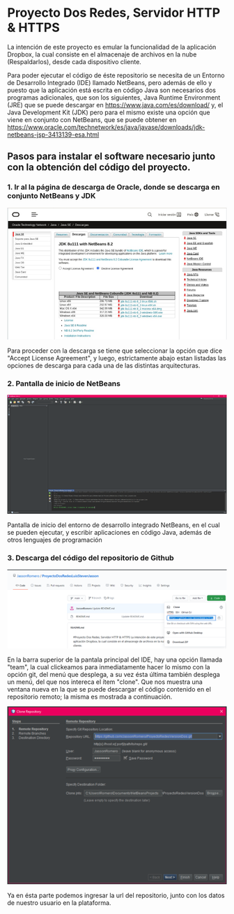 # Proyecto Dos Redes, Servidor HTTP & HTTPS
 
La intención de este proyecto es emular la funcionalidad de la aplicación Dropbox, la cual consiste en el almacenaje de archivos en la nube (Respaldarlos), desde cada dispositivo cliente.

Para poder ejecutar el código de éste repositorio se necesita de un Entorno de Desarrollo Integrado (IDE) llamado NetBeans, pero además de ello y puesto que la aplicación está escrita en código Java son necesarios dos programas adicionales, que son los siguientes, Java Runtime Environment (JRE) que se puede descargar en https://www.java.com/es/download/ y, el Java Development Kit (JDK) pero para el mismo existe una opción que viene en conjunto con NetBeans, que se puede obtener en https://www.oracle.com/technetwork/es/java/javase/downloads/jdk-netbeans-jsp-3413139-esa.html

## Pasos para instalar el software necesario junto con la obtención del código del proyecto.

### 1. Ir al la página de descarga de Oracle, donde se descarga en conjunto NetBeans y JDK

![](https://github.com/JassonRomero/ProyectoRedes/blob/master/descargarNetbeans.png)

Para proceder con la descarga se tiene que seleccionar la opción que dice "Accept License Agreement",
y luego, estrictamente abajo estan listadas las opciones de descarga para cada una de las 
distintas arquitecturas.

### 2. Pantalla de inicio de NetBeans

![](https://github.com/JassonRomero/ProyectoRedes/blob/master/initNetBeans.png)

Pantalla de inicio del entorno de desarrollo integrado NetBeans, en el cual se pueden ejecutar,
y escribir aplicaciones en código Java, además de otros lenguajes de programación

### 3. Descarga del código del repositorio de Github

![](https://github.com/JassonRomero/ProyectoDosRedesLuisStevenJasson/blob/main/imagen.png)

En la barra superior de la pantala principal del IDE, hay una opción llamada "team", la cual
clickeamos para inmediatamente hacer lo mismo con la opción git, del menú que desplega, a 
su vez ésta última también desplega un menú, del que nos intereca el ítem "clone". Que nos
muestra una ventana nueva en la que se puede descargar el código contenido en el repositorio
remoto; la misma es mostrada a continuación.

![](https://github.com/JassonRomero/ProyectoRedes/blob/master/configurarRepositorio.png)

Ya en ésta parte podemos ingresar la url del repositorio, junto con los datos de nuestro
usuario en la plataforma.
